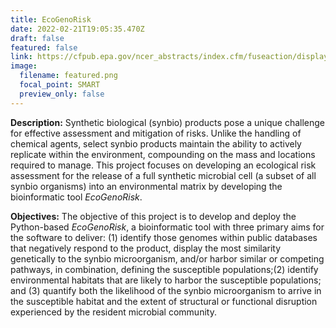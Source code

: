 ```yaml
---
title: EcoGenoRisk
date: 2022-02-21T19:05:35.470Z
draft: false
featured: false
link: https://cfpub.epa.gov/ncer_abstracts/index.cfm/fuseaction/display.abstractDetail/abstract_id/11176
image:
  filename: featured.png
  focal_point: SMART
  preview_only: false
---
```


 **Description:** Synthetic biological (synbio) products pose a unique challenge for effective assessment and mitigation of risks. Unlike the handling of chemical agents, select synbio products maintain the ability to actively replicate within the environment, compounding on the mass and locations required to manage. This project focuses on developing an ecological risk assessment for the release of a full synthetic microbial cell (a subset of all synbio organisms) into an environmental matrix by developing the bioinformatic tool *EcoGenoRisk*.


 **Objectives:** The objective of this project is to develop and deploy the Python-based *EcoGenoRisk*, a bioinformatic tool with three primary aims for the software to deliver: (1) identify those genomes within public databases that negatively respond to the product, display the most similarity genetically to the synbio microorganism, and/or harbor similar or competing pathways, in combination, defining the susceptible populations;(2) identify environmental habitats that are likely to harbor the susceptible populations; and (3) quantify both the likelihood of the synbio microorganism to arrive in the susceptible habitat and the extent of structural or functional disruption experienced by the resident microbial community.
